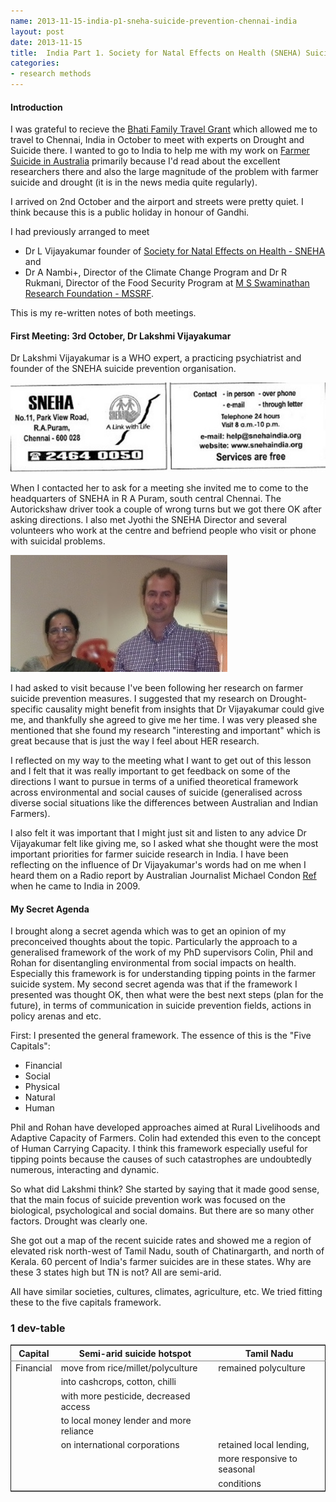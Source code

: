 ```yaml
---
name: 2013-11-15-india-p1-sneha-suicide-prevention-chennai-india
layout: post
date: 2013-11-15
title:  India Part 1. Society for Natal Effects on Health (SNEHA) Suicide Prevention, Chennai India
categories:
- research methods
---
```


#### Introduction
I was grateful to recieve the [Bhati Family Travel Grant](http://students.anu.edu.au/scholarships/gc/cur/dom/bhati.php) which allowed me to travel to Chennai, India in October to meet with experts on Drought and Suicide there.  I wanted to go to India to help me with my work on [Farmer Suicide in Australia](http://www.pnas.org/content/109/35/13950) primarily because I'd read about the excellent researchers there and also the large magnitude of the problem with farmer suicide and drought (it is in the news media quite regularly).  
  
<!-- Secondarily, I wanted to come back because I'd visited in 2005 for 3 weeks and was overwhelmed by the experience, possibly we tried to do to much and also we were mostly on the busy tourist track.  I wanted to see if a more local approach might give me a better experience of India.
-->
I arrived on 2nd October and the airport and streets were pretty quiet.  I think because this is a public holiday in honour of Gandhi.

I had previously arranged to meet 

- Dr L Vijayakumar founder of [Society for Natal Effects on Health - SNEHA](http://snehaindia.org/) and 
- Dr A Nambi+, Director of the Climate Change Program and Dr R Rukmani, Director of the Food Security Program at [M S Swaminathan Research Foundation - MSSRF](http://www.mssrf.org/).  

This is my re-written notes of both meetings.

#### First Meeting: 3rd October, Dr Lakshmi Vijayakumar
Dr Lakshmi Vijayakumar is a WHO expert, a practicing psychiatrist and founder of the SNEHA suicide prevention organisation.  

![sneha-ad.jpg](/images/sneha-ad.jpg)

When I contacted her to ask for a meeting she invited me to come to the headquarters of SNEHA in R A Puram, south central Chennai. The Autorickshaw driver took a couple of wrong turns but we got there OK after asking directions.  I also met Jyothi the SNEHA Director and several volunteers who work at the centre and befriend people who visit or phone with suicidal problems.

![sneha-cropped.jpg](/images/sneha-cropped.jpg)

<!-- We met at 12 noon and we also had Dosai for lunch. -->
<!-- With us were Jyothi, Sumitra and a volunteer whose name I did not write down -->

I had asked to visit because I've been following her research on farmer suicide prevention measures.  I suggested that my research on Drought-specific causality might benefit from insights that Dr Vijayakumar could give me, and thankfully she agreed to give me her time. I was very pleased she mentioned that she found my research "interesting and important" which is great because that is just the way I feel about HER research.

I reflected on my way to the meeting what I want to get out of this lesson and I felt that it was really important to get feedback on some of the directions I want to pursue in terms of a unified theoretical framework across environmental and social causes of suicide (generalised across diverse social situations like the differences between Australian and Indian Farmers).

I also felt it was important that I might just sit and listen to any advice Dr Vijayakumar felt like giving me, so I asked what she thought were the most important priorities for farmer suicide research in India.
I have been reflecting on the influence of Dr Vijayakumar's words had on me when I heard them on a Radio report by Australian Journalist Michael Condon [Ref](www.google.com) when he came to India in 2009.

<!-- TODO expand this. -->

#### My Secret Agenda
I brought along a secret agenda which was to get an opinion of my preconceived thoughts about the topic.  Particularly the approach to a generalised framework of the work of my PhD supervisors Colin, Phil and Rohan for disentangling environmental from social impacts on health.  Especially this framework is for understanding tipping points in the farmer suicide system.  My second secret agenda was that if the framework I presented was thought OK, then what were the best next steps (plan for the future), in terms of communication in suicide prevention fields, actions in policy arenas and etc.

First: I presented the general framework.  The essence of this is the "Five Capitals":
- Financial
- Social
- Physical
- Natural
- Human

Phil and Rohan have developed approaches aimed at Rural Livelihoods and Adaptive Capacity of Farmers.  Colin had extended this even to the concept of Human Carrying Capacity.  I think this framework especially useful for tipping points because the causes of such catastrophes are undoubtedly numerous, interacting and dynamic.

So what did Lakshmi think?  She started by saying that it made good sense, that the main focus of suicide prevention work was focused on the biological, psychological and social domains.  But there are so many other factors.  Drought was clearly one.

She got out a map of the recent suicide rates and showed me a region of elevated risk north-west of Tamil Nadu, south of Chatinargarth, and north of Kerala.  60 percent of India's farmer suicides are in these states.  Why are these 3 states high but TN is not?  All are semi-arid.

<!-- TODO check this -->

All have similar societies, cultures, climates, agriculture, etc.  We tried fitting these to the five capitals framework.

<!--
#### What do you think?
Dr Lakshmi said that this kind of thing did help to develop policy "definitely".
I asked how much extra help this gave if we knew that pesticides, alcohol and gun control were so important.  She replied that those were medium term policy solutions but long-term policies needed to look at social dynamics, farming and a whole lot of things like status change (owning land used to be a status symbol but now is a burden).

#### What are the priorities?
What secondary (surrogate) priorities emerge around the main points?  If I bring questions to the lesson are they answered by the presenter?  If not why?

- Synthesis:
My new understanding of the topic.

- TODO Mind map of the pathway to completed suicide.
-->  
<!-- <ul> -->
<!-- <li><a href="#sec-1">1 dev-table</a></li> -->
<!-- </ul> -->
<!-- </div> -->
<!-- </div> -->

<div id="outline-container-1" class="outline-3">
<h3 id="sec-1"><span class="section-number-3">1</span> dev-table</h3>
<div class="outline-text-3" id="text-1">

<table border="2" cellspacing="0" cellpadding="6" rules="groups" frame="hsides">
<colgroup><col class="left" /><col class="left" /><col class="left" />
</colgroup>
<thead>
<tr><th scope="col" class="left">Capital</th><th scope="col" class="left">Semi-arid suicide hotspot</th><th scope="col" class="left">Tamil Nadu</th></tr>
</thead>
<tbody>
<tr><td class="left">Financial</td><td class="left">move from rice/millet/polyculture</td><td class="left">remained polyculture</td></tr>
<tr><td class="left"></td><td class="left">into cashcrops, cotton, chilli</td><td class="left"></td></tr>
<tr><td class="left"></td><td class="left">with more pesticide, decreased access</td><td class="left"></td></tr>
<tr><td class="left"></td><td class="left">to local money lender and more reliance</td><td class="left"></td></tr>
<tr><td class="left"></td><td class="left">on international corporations</td><td class="left">retained local lending,</td></tr>
<tr><td class="left"></td><td class="left"></td><td class="left">more responsive to seasonal</td></tr>
<tr><td class="left"></td><td class="left"></td><td class="left">conditions</td></tr>
</tbody>
</table>

</div>
<!-- </div> -->
<!-- </div> -->
<!-- + Unfortunately Dr Nambi was out of action with a back injury but I was very lucky to have made an alternative contact in Dr R Rukmani, Director of the Food Security Program at MSSRF who had also researched Farmer Suicides.
-->
